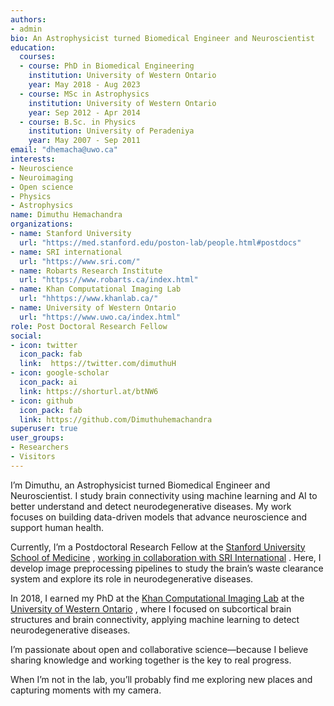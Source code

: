 ```yaml
---
authors:
- admin
bio: An Astrophysicist turned Biomedical Engineer and Neuroscientist
education:
  courses:
  - course: PhD in Biomedical Engineering
    institution: University of Western Ontario
    year: May 2018 - Aug 2023
  - course: MSc in Astrophysics
    institution: University of Western Ontario
    year: Sep 2012 - Apr 2014
  - course: B.Sc. in Physics
    institution: University of Peradeniya
    year: May 2007 - Sep 2011
email: "dhemacha@uwo.ca"
interests:
- Neuroscience
- Neuroimaging
- Open science
- Physics
- Astrophysics
name: Dimuthu Hemachandra
organizations:
- name: Stanford University
  url: "https://med.stanford.edu/poston-lab/people.html#postdocs"
- name: SRI international
  url: "https://www.sri.com/"
- name: Robarts Research Institute
  url: "https://www.robarts.ca/index.html"
- name: Khan Computational Imaging Lab
  url: "hhttps://www.khanlab.ca/"
- name: University of Western Ontario
  url: "https://www.uwo.ca/index.html"
role: Post Doctoral Research Fellow
social:
- icon: twitter
  icon_pack: fab
  link:  https://twitter.com/dimuthuH
- icon: google-scholar
  icon_pack: ai
  link: https://shorturl.at/btNW6
- icon: github
  icon_pack: fab
  link: https://github.com/Dimuthuhemachandra
superuser: true
user_groups:
- Researchers
- Visitors
---
```



I’m Dimuthu, an Astrophysicist turned Biomedical Engineer and Neuroscientist. I study brain connectivity using machine learning and AI to better understand and detect neurodegenerative diseases. My work focuses on building data-driven models that advance neuroscience and support human health.

Currently, I’m a Postdoctoral Research Fellow at the [Stanford University School of Medicine](https://med.stanford.edu/poston-lab/people.html#postdocs)
, [working in collaboration with SRI International](https://www.sri.com/)
. Here, I develop image preprocessing pipelines to study the brain’s waste clearance system and explore its role in neurodegenerative diseases.

In 2018, I earned my PhD at the [Khan Computational Imaging Lab](hhttps://www.khanlab.ca/)
 at the [University of Western Ontario](https://www.uwo.ca/index.html)
, where I focused on subcortical brain structures and brain connectivity, applying machine learning to detect neurodegenerative diseases.

I’m passionate about open and collaborative science—because I believe sharing knowledge and working together is the key to real progress.

When I’m not in the lab, you’ll probably find me exploring new places and capturing moments with my camera.



